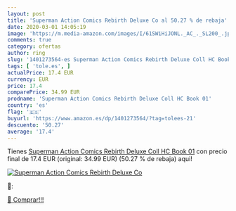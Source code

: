 ```yaml
---
layout: post
title: 'Superman Action Comics Rebirth Deluxe Co al 50.27 % de rebaja'
date: 2020-03-01 14:05:19
image: 'https://m.media-amazon.com/images/I/61SWiHiJONL._AC_._SL200_.jpg'
comments: true
category: ofertas
author: ring
slug: '1401273564-es Superman Action Comics Rebirth Deluxe Coll HC Book 01'
tags: [ 'tole.es', ]
actualPrice: 17.4 EUR
currency: EUR
price: 17.4
comparePrice: 34.99 EUR
prodname: 'Superman Action Comics Rebirth Deluxe Coll HC Book 01'
country: 'es'
flag: '🇪🇸'
buyurl: 'https://www.amazon.es/dp/1401273564/?tag=tolees-21'
descuento: '50.27'
average: '17.4'
---
```


Tienes [Superman Action Comics Rebirth Deluxe Coll HC Book 01](https://www.amazon.es/dp/1401273564/?tag=tolees-21) con precio final de  17.4 EUR (original: 34.99 EUR) (50.27 %  de rebaja) aqui!

[![Superman Action Comics Rebirth Deluxe Co](https://m.media-amazon.com/images/I/61SWiHiJONL._AC_._SL200_.jpg)](https://www.amazon.es/dp/1401273564/?tag=tolees-21)

🔎:


[🛒 Comprar!!!](https://www.amazon.es/dp/1401273564/?tag=tolees-21)
